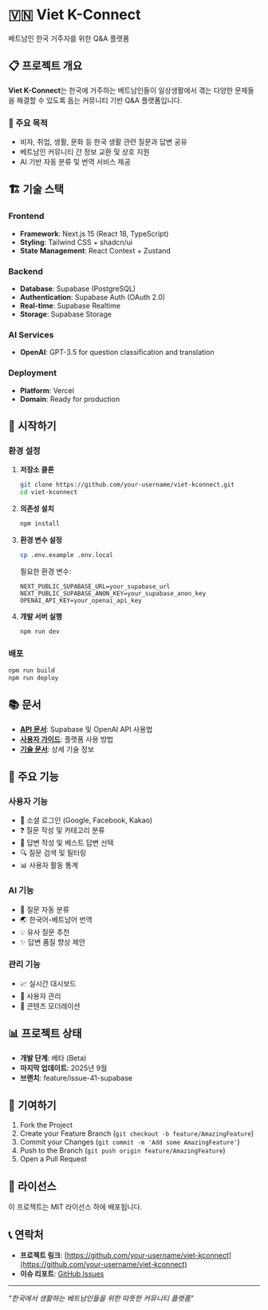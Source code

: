 # 🇻🇳 Viet K-Connect

베트남인 한국 거주자를 위한 Q&A 플랫폼

## 📋 프로젝트 개요

**Viet K-Connect**는 한국에 거주하는 베트남인들이 일상생활에서 겪는 다양한 문제들을 해결할 수 있도록 돕는 커뮤니티 기반 Q&A 플랫폼입니다.

### 🎯 주요 목적
- 비자, 취업, 생활, 문화 등 한국 생활 관련 질문과 답변 공유
- 베트남인 커뮤니티 간 정보 교환 및 상호 지원
- AI 기반 자동 분류 및 번역 서비스 제공

## 🏗️ 기술 스택

### Frontend
- **Framework**: Next.js 15 (React 18, TypeScript)
- **Styling**: Tailwind CSS + shadcn/ui
- **State Management**: React Context + Zustand

### Backend
- **Database**: Supabase (PostgreSQL)
- **Authentication**: Supabase Auth (OAuth 2.0)
- **Real-time**: Supabase Realtime
- **Storage**: Supabase Storage

### AI Services
- **OpenAI**: GPT-3.5 for question classification and translation

### Deployment
- **Platform**: Vercel
- **Domain**: Ready for production

## 🚀 시작하기

### 환경 설정

1. **저장소 클론**
   ```bash
   git clone https://github.com/your-username/viet-kconnect.git
   cd viet-kconnect
   ```

2. **의존성 설치**
   ```bash
   npm install
   ```

3. **환경 변수 설정**
   ```bash
   cp .env.example .env.local
   ```

   필요한 환경 변수:
   ```env
   NEXT_PUBLIC_SUPABASE_URL=your_supabase_url
   NEXT_PUBLIC_SUPABASE_ANON_KEY=your_supabase_anon_key
   OPENAI_API_KEY=your_openai_api_key
   ```

4. **개발 서버 실행**
   ```bash
   npm run dev
   ```

### 배포

```bash
npm run build
npm run deploy
```

## 📚 문서

- **[API 문서](docs/API.md)**: Supabase 및 OpenAI API 사용법
- **[사용자 가이드](docs/USER_GUIDE.md)**: 플랫폼 사용 방법
- **[기술 문서](docs/TECHNICAL_DOCS.md)**: 상세 기술 정보

## 🔧 주요 기능

### 사용자 기능
- 🔐 소셜 로그인 (Google, Facebook, Kakao)
- ❓ 질문 작성 및 카테고리 분류
- 💬 답변 작성 및 베스트 답변 선택
- 🔍 질문 검색 및 필터링
- 📊 사용자 활동 통계

### AI 기능
- 🤖 질문 자동 분류
- 🌏 한국어-베트남어 번역
- 💡 유사 질문 추천
- ✨ 답변 품질 향상 제안

### 관리 기능
- 📈 실시간 대시보드
- 👥 사용자 관리
- 📝 콘텐츠 모더레이션

## 📊 프로젝트 상태

- **개발 단계**: 베타 (Beta)
- **마지막 업데이트**: 2025년 9월
- **브랜치**: feature/issue-41-supabase

## 🤝 기여하기

1. Fork the Project
2. Create your Feature Branch (`git checkout -b feature/AmazingFeature`)
3. Commit your Changes (`git commit -m 'Add some AmazingFeature'`)
4. Push to the Branch (`git push origin feature/AmazingFeature`)
5. Open a Pull Request

## 📝 라이선스

이 프로젝트는 MIT 라이선스 하에 배포됩니다.

## 📞 연락처

- **프로젝트 링크**: [https://github.com/your-username/viet-kconnect](https://github.com/your-username/viet-kconnect)
- **이슈 리포트**: [GitHub Issues](https://github.com/your-username/viet-kconnect/issues)

---

*"한국에서 생활하는 베트남인들을 위한 따뜻한 커뮤니티 플랫폼"*